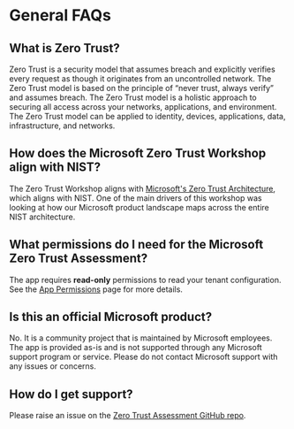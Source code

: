 # General FAQs

## What is Zero Trust?

Zero Trust is a security model that assumes breach and explicitly verifies every request as though it originates from an uncontrolled network. The Zero Trust model is based on the principle of “never trust, always verify” and assumes breach. The Zero Trust model is a holistic approach to securing all access across your networks, applications, and environment. The Zero Trust model can be applied to identity, devices, applications, data, infrastructure, and networks.

## How does the Microsoft Zero Trust Workshop align with NIST?

The Zero Trust Workshop aligns with [Microsoft's Zero Trust Architecture](https://www.microsoft.com/en-us/security/business/zero-trust), which aligns with NIST. One of the main drivers of this workshop was looking at how our Microsoft product landscape maps across the entire NIST architecture.

## What permissions do I need for the Microsoft Zero Trust Assessment?

The app requires **read-only** permissions to read your tenant configuration. See the [App Permissions](/docs/app-permissions) page for more details.

## Is this an official Microsoft product?

No. It is a community project that is maintained by Microsoft employees. The app is provided as-is and is not supported through any Microsoft support program or service. Please do not contact Microsoft support with any issues or concerns.

## How do I get support?

Please raise an issue on the [Zero Trust Assessment GitHub repo](https://github.com/microsoft/zerotrustassessment/issues).